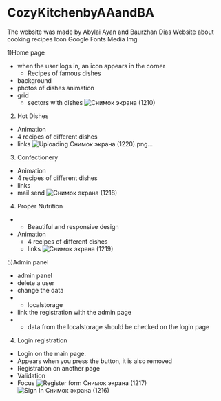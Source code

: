 # CozyKitchenbyAAandBA

The website was made by Abylai Ayan and Baurzhan Dias
    Website about cooking recipes
  Icon 
  Google  Fonts 
  Media
  Img
  

1)Home page
- when the user logs in, an icon appears in the corner
  - Recipes of famous dishes
- background
- photos of dishes animation
- grid
  - sectors with dishes
![Снимок экрана (1210)](https://user-images.githubusercontent.com/91119434/147124128-16a949a1-bc37-460e-9d8d-75b34e244926.png)

2) Hot Dishes 
  - Animation 
  - 4 recipes of different dishes
  - links
![Uploading Снимок экрана (1220).png…]()

3) Confectionery
  - Animation 
  - 4 recipes of different dishes
  - links
  - mail send
![Снимок экрана (1218)](https://user-images.githubusercontent.com/91119434/147124837-7209480a-f46d-4332-aca4-a5c1ba137828.png)

4) Proper Nutrition
  - - Beautiful and responsive design
- Animation 
  - 4 recipes of different dishes
  - links
 ![Снимок экрана (1219)](https://user-images.githubusercontent.com/91119434/147124895-6c52d814-b4f4-4bd1-8354-9ed9e836247b.png)

5)Admin panel
 - admin panel 
 - delete a user 
 - change the data 
 - - localstorage
- link the registration with the admin page
- - data from the localstorage should be checked on the login page 

4) Login registration 
 - Login on the main page. 
 - Appears when you press the button, it is also removed
 - Registration on another page
 - Validation
 - Focus
 ![Register form Снимок экрана (1217)](https://user-images.githubusercontent.com/91119434/147124769-2733b56d-c523-4e3c-996a-4d23555f0935.png)
 ![Sign In Снимок экрана (1216)](https://user-images.githubusercontent.com/91119434/147124698-c7d89996-bf66-40bb-b851-b69d54319212.png)

